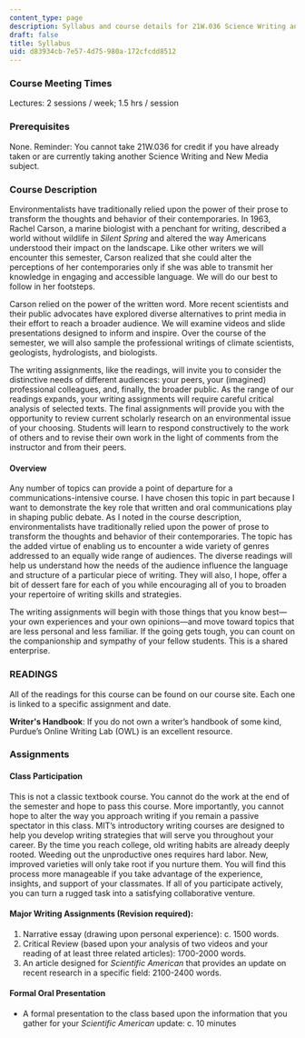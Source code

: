```yaml
---
content_type: page
description: Syllabus and course details for 21W.036 Science Writing and New Media.
draft: false
title: Syllabus
uid: d83934cb-7e57-4d75-980a-172cfcdd8512
---
```

### Course Meeting Times

Lectures: 2 sessions / week; 1.5 hrs / session

### Prerequisites

None. Reminder: You cannot take 21W.036 for credit if you have already taken or are currently taking another Science Writing and New Media subject.

### Course Description

Environmentalists have traditionally relied upon the power of their prose to transform the thoughts and behavior of their contemporaries. In 1963, Rachel Carson, a marine biologist with a penchant for writing, described a world without wildlife in *Silent Spring* and altered the way Americans understood their impact on the landscape. Like other writers we will encounter this semester, Carson realized that she could alter the perceptions of her contemporaries only if she was able to transmit her knowledge in engaging and accessible language. We will do our best to follow in her footsteps.   

Carson relied on the power of the written word. More recent scientists and their public advocates have explored diverse alternatives to print media in their effort to reach a broader audience. We will examine videos and slide presentations designed to inform and inspire. Over the course of the semester, we will also sample the professional writings of climate scientists, geologists, hydrologists, and biologists.

The writing assignments, like the readings, will invite you to consider the distinctive needs of different audiences: your peers, your (imagined) professional colleagues, and, finally, the broader public. As the range of our readings expands, your writing assignments will require careful critical analysis of selected texts. The final assignments will provide you with the opportunity to review current scholarly research on an environmental issue of your choosing. Students will learn to respond constructively to the work of others and to revise their own work in the light of comments from the instructor and from their peers.

#### Overview

Any number of topics can provide a point of departure for a communications-intensive course. I have chosen this topic in part because I want to demonstrate the key role that written and oral communications play in shaping public debate. As I noted in the course description, environmentalists have traditionally relied upon the power of prose to transform the thoughts and behavior of their contemporaries. The topic has the added virtue of enabling us to encounter a wide variety of genres addressed to an equally wide range of audiences. The diverse readings will help us understand how the needs of the audience influence the language and structure of a particular piece of writing. They will also, I hope, offer a bit of dessert fare for each of you while encouraging all of you to broaden your repertoire of writing skills and strategies.

The writing assignments will begin with those things that you know best—your own experiences and your own opinions—and move toward topics that are less personal and less familiar. If the going gets tough, you can count on the companionship and sympathy of your fellow students. This is a shared enterprise.

### READINGS

All of the readings for this course can be found on our course site. Each one is linked to a specific assignment and date.

**Writer's Handbook**: If you do not own a writer’s handbook of some kind, Purdue’s Online Writing Lab (OWL) is an excellent resource. 

### Assignments

#### Class Participation

This is not a classic textbook course. You cannot do the work at the end of the semester and hope to pass this course. More importantly, you cannot hope to alter the way you approach writing if you remain a passive spectator in this class. MIT’s introductory writing courses are designed to help you develop writing strategies that will serve you throughout your career. By the time you reach college, old writing habits are already deeply rooted. Weeding out the unproductive ones requires hard labor. New, improved varieties will only take root if you nurture them. You will find this process more manageable if you take advantage of the experience, insights, and support of your classmates. If all of you participate actively, you can turn a rugged task into a satisfying collaborative venture.

#### Major Writing Assignments (Revision required): 

1. Narrative essay (drawing upon personal experience): c. 1500 words.
2. Critical Review (based upon your analysis of two videos and your reading of at least three related articles): 1700-2000 words.
3. An article designed for *Scientific American* that provides an update on recent research in a specific field: 2100-2400 words.

#### Formal Oral Presentation

- A formal presentation to the class based upon the information that you gather for your *Scientific American* update: c. 10 minutes